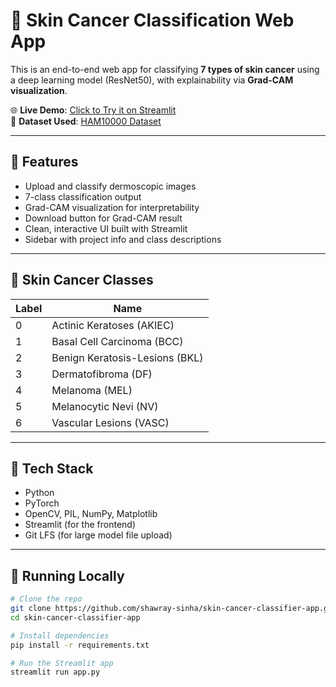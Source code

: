 # 🔬 Skin Cancer Classification Web App

This is an end-to-end web app for classifying **7 types of skin cancer** using a deep learning model (ResNet50), with explainability via **Grad-CAM visualization**.

🌐 **Live Demo**: [Click to Try it on Streamlit](https://skincancer-detection.streamlit.app/)  
📁 **Dataset Used**: [HAM10000 Dataset](https://www.kaggle.com/datasets/kmader/skin-cancer-mnist-ham10000)

---

## 🧠 Features

- Upload and classify dermoscopic images
- 7-class classification output
- Grad-CAM visualization for interpretability
- Download button for Grad-CAM result
- Clean, interactive UI built with Streamlit
- Sidebar with project info and class descriptions

---

## 📸 Skin Cancer Classes

| Label | Name                              |
|-------|-----------------------------------|
| 0     | Actinic Keratoses (AKIEC)         |
| 1     | Basal Cell Carcinoma (BCC)        |
| 2     | Benign Keratosis-Lesions (BKL)    |
| 3     | Dermatofibroma (DF)               |
| 4     | Melanoma (MEL)                    |
| 5     | Melanocytic Nevi (NV)             |
| 6     | Vascular Lesions (VASC)           |

---

## 🧰 Tech Stack

- Python
- PyTorch
- OpenCV, PIL, NumPy, Matplotlib
- Streamlit (for the frontend)
- Git LFS (for large model file upload)

---

## 🚀 Running Locally

```bash
# Clone the repo
git clone https://github.com/shawray-sinha/skin-cancer-classifier-app.git
cd skin-cancer-classifier-app

# Install dependencies
pip install -r requirements.txt

# Run the Streamlit app
streamlit run app.py
